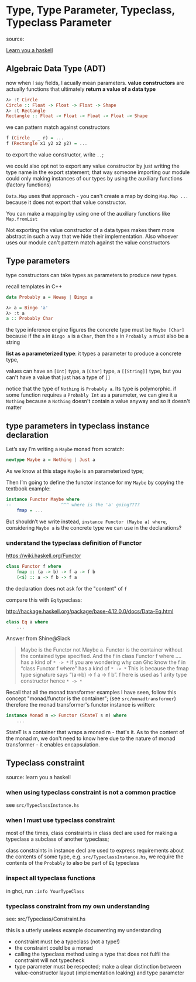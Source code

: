 # Type, Type Parameter, Typeclass, Typeclass Parameter

source:

[Learn you a haskell](http://learnyouahaskell.com/making-our-own-types-and-typeclasses)

## Algebraic Data Type (ADT)

now when I say fields, I acually mean parameters.
**value constructors** are actually functions that
ultimately **return a value of a data type**

```haskell
λ> :t Circle
Circle :: Float -> Float -> Float -> Shape
λ> :t Rectangle
Rectangle :: Float -> Float -> Float -> Float -> Shape
```

we can pattern match against constructors

```haskell
f (Circle _ _ r) = ...
f (Rectangle x1 y2 x2 y2) = ...
```

to export the value constructor, write `..`;

we could also opt not to export any value constructor by just
writing the type name in the export statement;
that way someone importing our module could only making instances
of our types by using the auxiliary functions (factory functions)

`Data.Map` uses that approach - you can't create a map by doing
`Map.Map ...` because it does not export that value constructor.

You can make a mapping by using one of the auxiliary functions like
`Map.fromList`

Not exporting the value constructor of a data types makes them more
abstract in such a way that we hide their implementation.
Also whoever uses our module can't pattern match against the value
constructors

## Type parameters

type constructors can take types as parameters
to produce new types.

recall templates in C++

```haskell
data Probably a = Noway | Bingo a

λ> a = Bingo 'a'
λ> :t a
a :: Probably Char
```

the type inference engine figures the concrete type
must be `Maybe [Char]` because if the `a` in
`Bingo a` is a `Char`, then the `a` in `Probably a`
must also be a string

**list as a parameterized type**: it types a parameter to produce a concrete type,

values can have an `[Int]` type, a `[Char]` type, a
`[[String]]` type, but you can't have a value that
just has a type of `[]`

notice that the type of `Nothing` is `Probably a`.
Its type is polymorphic.
if some function requires a `Probably Int` as a
parameter, we can give it a `Nothing` because a `Nothing`
doesn't contain a value anyway and so it doesn't matter

## type parameters in typeclass instance declaration

Let’s say I’m writing a `Maybe` monad from scratch:

```haskell
newtype Maybe a = Nothing | Just a
```

As we know at this stage `Maybe` is an parameterized type;

Then I’m going to define the functor instance for my `Maybe` by
copying the textbook example:

```haskell
instance Functor Maybe where
--                   ^^^ where is the 'a' going????
    fmap = ...
```

But shouldn’t we write instead, `instance Functor (Maybe a) where`,
considering `Maybe a` is the concrete type we can use in the
declarations?

### understand the typeclass definition of Functor

https://wiki.haskell.org/Functor

```haskell
class Functor f where
    fmap :: (a -> b) -> f a -> f b
    (<$) :: a -> f b -> f a
```

the declaration does not ask for the "content" of `f`

compare this with `Eq` typeclass:

http://hackage.haskell.org/package/base-4.12.0.0/docs/Data-Eq.html

```haskell
class Eq a where
    ...
```

Answer from Shine@Slack

> Maybe is the Functor not Maybe a. Functor is the container without
> the contained type specified.
> And the f in class Functor f where .... has a kind of `* -> *`
> if you are wondering why can Ghc know the f in “class Functor f where”
> has a kind of `* -> *` This is because the fmap type signature says
> “(a->b) -> f a -> f b”. f here is used as 1 arity type constructor
> hence `* -> *`

Recall that all the monad transformer examples I have seen, follow
this concept "monad/functor is the container"; (see `src/monadtransformer`)
therefore the monad transformer's functor instance is written:

```haskell
instance Monad m => Functor (StateT s m) where
    ...
```

StateT is a container that wraps a monad m - that's it. As to the
content of the monad m, we don't need to know here due to the nature
of monad transformer - it enables encapsulation.

## Typeclass constraint

source: learn you a haskell

### when using typeclass constraint is not a common practice

see `src/TypeclassInstance.hs`

### when I must use typeclass constraint

most of the times, class constraints in class decl
are used for making a typeclass a subclass of another
typeclass;

class constraints in instance decl are used to express
requirements about the contents of some type,
e.g. `src/TypeclassInstance.hs`, we require the
contents of the `Probably` to also be part of `Eq`
typeclass

### inspect all typeclass functions

in ghci, run `:info YourTypeClass`

### typeclass constraint from my own understanding

see: src/Typeclass/Constraint.hs

this is a utterly useless example documenting my understanding

- constraint must be a typeclass (not a type!)
- the constraint could be a monad
- calling the typeclass method using a type that does not fulfil
  the constraint will not typecheck
- type parameter must be respected; make a clear distinction between
  value-constructor layout (implementation leaking) and type parameter
